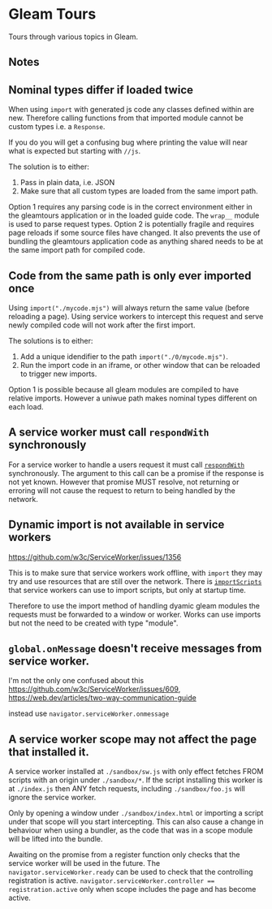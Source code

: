 # Gleam Tours

Tours through various topics in Gleam.

## Notes

## Nominal types differ if loaded twice

When using `import` with generated js code any classes defined within are new. 
Therefore calling functions from that imported module cannot be custom types i.e. a `Response`.

If you do you will get a confusing bug where printing the value will near what is expected but starting with `//js`.

The solution is to either:
1. Pass in plain data, i.e. JSON
2. Make sure that all custom types are loaded from the same import path.

Option 1 requires any parsing code is in the correct environment either in the gleamtours application or in the loaded guide code.
The `wrap__` module is used to parse request types.
Option 2 is potentially fragile and requires page reloads if some source files have changed.
It also prevents the use of bundling the gleamtours application code as anything shared needs to be at the same import path for compiled code.

## Code from the same path is only ever imported once

Using `import("./mycode.mjs")` will always return the same value (before reloading a page).
Using service workers to intercept this request and serve newly compiled code will not work after the first import.

The solutions is to either:
1. Add a unique idendifier to the path `import("./0/mycode.mjs")`.
2. Run the import code in an iframe, or other window that can be reloaded to trigger new imports.

Option 1 is possible because all gleam modules are compiled to have relative imports. However a uniwue path makes nominal types different on each load.

## A service worker must call `respondWith` synchronously

For a service worker to handle a users request it must call [`respondWith`](https://developer.mozilla.org/en-US/docs/Web/API/FetchEvent/respondWith) synchronously.
The argument to this call can be a promise if the response is not yet known.
However that promise MUST resolve, not returning or erroring will not cause the request to return to being handled by the network.

## Dynamic import is not available in service workers

https://github.com/w3c/ServiceWorker/issues/1356

This is to make sure that service workers work offline, with `import` they may try and use resources that are still over the network.
There is [`importScripts`](https://developer.mozilla.org/en-US/docs/Web/API/WorkerGlobalScope/importScripts) that service workers can use to import scripts, but only at startup time.

Therefore to use the import method of handling dyamic gleam modules the requests must be forwarded to a window or worker.
Works can use imports but not the need to be created with type "module".

## `global.onMessage` doesn't receive messages from service worker.

I'm not the only one confused about this https://github.com/w3c/ServiceWorker/issues/609, https://web.dev/articles/two-way-communication-guide

instead use `navigator.serviceWorker.onmessage`

## A service worker scope may not affect the page that installed it.

A service worker installed at `./sandbox/sw.js` with only effect fetches FROM scripts with an origin under `./sandbox/*`.
If the script installing this worker is at `./index.js` then ANY fetch requests, including `./sandbox/foo.js` will ignore the service worker.

Only by opening a window under `./sandbox/index.html` or importing a script under that scope will you start intercepting.
This can also cause a change in behaviour when using a bundler, as the code that was in a scope module will be lifted into the bundle.

Awaiting on the promise from a register function only checks that the service worker will be used in the future.
The `navigator.serviceWorker.ready` can be used to check that the controlling registration is active.
`navigator.serviceWorker.controller == registration.active` only when scope includes the page and has become active.
